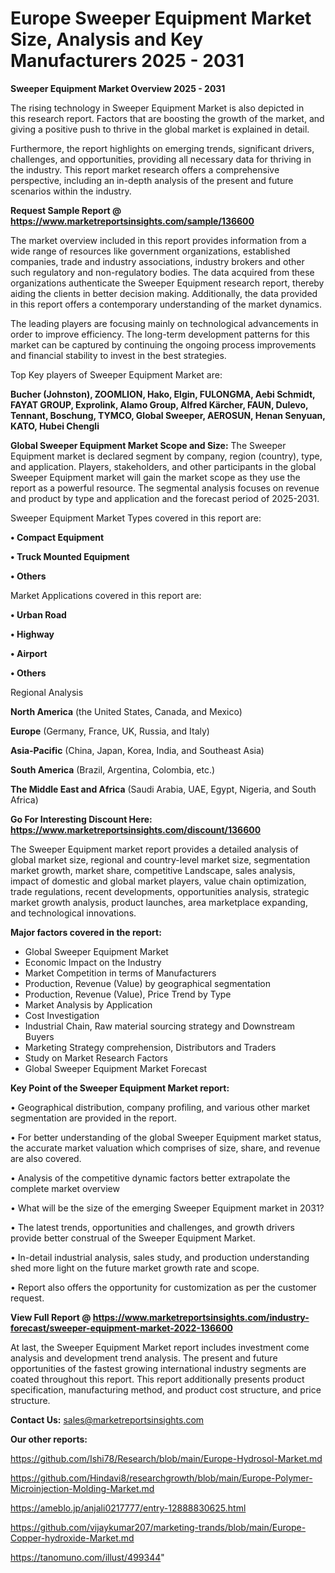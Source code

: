 # Europe Sweeper Equipment Market Size, Analysis and Key Manufacturers 2025 - 2031

<Strong> Sweeper Equipment Market Overview 2025 - 2031</strong>

The rising technology in Sweeper Equipment Market is also depicted in this research report. Factors that are boosting the growth of the market, and giving a positive push to thrive in the global market is explained in detail.

Furthermore, the report highlights on emerging trends, significant drivers, challenges, and opportunities, providing all necessary data for thriving in the industry. This report market research offers a comprehensive perspective, including an in-depth analysis of the present and future scenarios within the industry.

<strong>Request Sample Report @ <a href=https://www.marketreportsinsights.com/sample/136600>https://www.marketreportsinsights.com/sample/136600</a></strong>

The market overview included in this report provides information from a wide range of resources like government organizations, established companies, trade and industry associations, industry brokers and other such regulatory and non-regulatory bodies. The data acquired from these organizations authenticate the Sweeper Equipment research report, thereby aiding the clients in better decision making. Additionally, the data provided in this report offers a contemporary understanding of the market dynamics.

The leading players are focusing mainly on technological advancements in order to improve efficiency. The long-term development patterns for this market can be captured by continuing the ongoing process improvements and financial stability to invest in the best strategies.

Top Key players of Sweeper Equipment Market are:

<strong>Bucher (Johnston), ZOOMLION, Hako, Elgin, FULONGMA, Aebi Schmidt, FAYAT GROUP, Exprolink, Alamo Group, Alfred Kärcher, FAUN, Dulevo, Tennant, Boschung, TYMCO, Global Sweeper, AEROSUN, Henan Senyuan, KATO, Hubei Chengli</strong>

<strong><b>Global Sweeper Equipment Market Scope and Size:</b></strong>
The Sweeper Equipment market is declared segment by company, region (country), type, and application. Players, stakeholders, and other participants in the global Sweeper Equipment market will gain the market scope as they use the report as a powerful resource. The segmental analysis focuses on revenue and product by type and application and the forecast period of 2025-2031.

Sweeper Equipment Market Types covered in this report are:

<strong>• Compact Equipment

• Truck Mounted Equipment

• Others</strong>

Market Applications covered in this report are:

<strong>• Urban Road

• Highway

• Airport

• Others</strong> 

Regional Analysis

<strong>North America</strong> (the United States, Canada, and Mexico)

<strong>Europe</strong> (Germany, France, UK, Russia, and Italy)

<strong>Asia-Pacific</strong> (China, Japan, Korea, India, and Southeast Asia)

<strong>South America</strong> (Brazil, Argentina, Colombia, etc.)

<strong>The Middle East and Africa</strong> (Saudi Arabia, UAE, Egypt, Nigeria, and South Africa)

<strong>Go For Interesting Discount Here: <a href=https://www.marketreportsinsights.com/discount/136600>https://www.marketreportsinsights.com/discount/136600</a></strong>

The Sweeper Equipment market report provides a detailed analysis of global market size, regional and country-level market size, segmentation market growth, market share, competitive Landscape, sales analysis, impact of domestic and global market players, value chain optimization, trade regulations, recent developments, opportunities analysis, strategic market growth analysis, product launches, area marketplace expanding, and technological innovations.

<strong><b>Major factors covered in the report:</b></strong>
<ul>
  <li>Global Sweeper Equipment Market </li>
  <li>Economic Impact on the Industry</li>
  <li>Market Competition in terms of Manufacturers</li>
  <li>Production, Revenue (Value) by geographical segmentation</li>
  <li>Production, Revenue (Value), Price Trend by Type</li>
  <li>Market Analysis by Application</li>
  <li>Cost Investigation</li>
  <li>Industrial Chain, Raw material sourcing strategy and Downstream Buyers</li>
  <li>Marketing Strategy comprehension, Distributors and Traders</li>
  <li>Study on Market Research Factors</li>
  <li>Global Sweeper Equipment Market Forecast</li>
</ul>

<strong><b>Key Point of the Sweeper Equipment Market report:</b></strong>

• Geographical distribution, company profiling, and various other market segmentation are provided in the report.

• For better understanding of the global Sweeper Equipment market status, the accurate market valuation which comprises of size, share, and revenue are also covered.

• Analysis of the competitive dynamic factors better extrapolate the complete market overview

• What will be the size of the emerging Sweeper Equipment market in 2031?

• The latest trends, opportunities and challenges, and growth drivers provide better construal of the Sweeper Equipment Market.

• In-detail industrial analysis, sales study, and production understanding shed more light on the future market growth rate and scope.

• Report also offers the opportunity for customization as per the customer request.

<strong><b>View Full Report @ <a href=https://www.marketreportsinsights.com/industry-forecast/sweeper-equipment-market-2022-136600>https://www.marketreportsinsights.com/industry-forecast/sweeper-equipment-market-2022-136600</a></b></strong>


At last, the Sweeper Equipment Market report includes investment come analysis and development trend analysis. The present and future opportunities of the fastest growing international industry segments are coated throughout this report. This report additionally presents product specification, manufacturing method, and product cost structure, and price structure.

<strong>Contact Us:</strong>
sales@marketreportsinsights.com

<strong>Our other reports:</strong>

<a href=https://github.com/Ishi78/Research/blob/main/Europe-Hydrosol-Market.md>https://github.com/Ishi78/Research/blob/main/Europe-Hydrosol-Market.md</a>

<a href=https://github.com/Hindavi8/researchgrowth/blob/main/Europe-Polymer-Microinjection-Molding-Market.md>https://github.com/Hindavi8/researchgrowth/blob/main/Europe-Polymer-Microinjection-Molding-Market.md</a>

<a href=https://ameblo.jp/anjali0217777/entry-12888830625.html>https://ameblo.jp/anjali0217777/entry-12888830625.html</a>

<a href=https://github.com/vijaykumar207/marketing-trands/blob/main/Europe-Copper-hydroxide-Market.md>https://github.com/vijaykumar207/marketing-trands/blob/main/Europe-Copper-hydroxide-Market.md</a>

<a href=https://tanomuno.com/illust/499344>https://tanomuno.com/illust/499344</a>"

